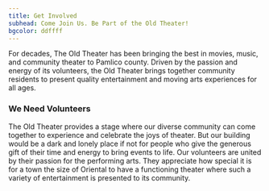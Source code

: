 ```yaml
---
title: Get Involved
subhead: Come Join Us. Be Part of the Old Theater!
bgcolor: ddffff
---
```

         
For decades, The Old Theater has been bringing the best in movies, music, and community theater to Pamlico county. Driven by the passion and energy of its volunteers, the Old Theater brings together community residents to present quality entertainment and moving arts experiences for all ages.

### We Need Volunteers

The Old Theater provides a stage where our diverse community can come together to experience and celebrate the joys of theater. But our building would be a dark and lonely place if not for people who give the generous gift of their time and energy to bring events to life. Our volunteers are united by their passion for the performing arts. They appreciate how special it is for a town the size of Oriental to have a functioning theater where such a variety of entertainment is presented to its community.